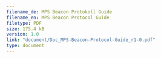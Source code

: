 ```yaml
---
filename_de: MPS Beacon Protokoll Guide
filename_en: MPS Beacon Protocol Guide
filetype: PDF
size: 175.4 kB
version: 1.0
link: "document/Doc_MPS-Beacon-Protocol-Guide_r1-0.pdf"
type: document
---
```

